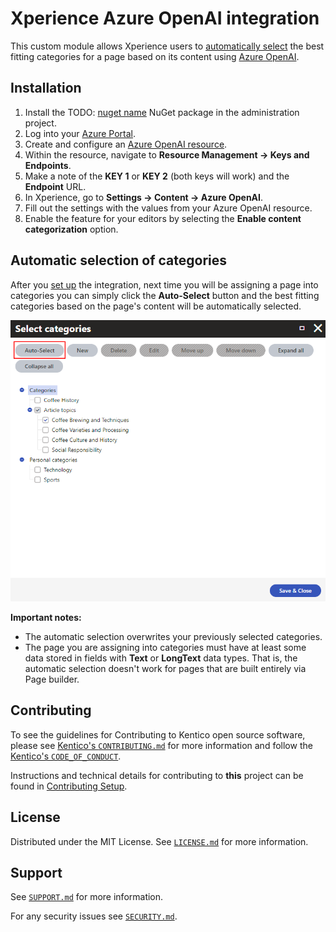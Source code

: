 # Xperience Azure OpenAI integration

This custom module allows Xperience users to [automatically select](https://docs.kentico.com/x/IgqRBg) the best fitting categories for a page based on its content using [Azure OpenAI](https://azure.microsoft.com/en-us/products/ai-services/openai-service).


## Installation

1. Install the TODO: [nuget name](https://) NuGet package in the administration project.
2. Log into your [Azure Portal](https://portal.azure.com/).
3. Create and configure an [Azure OpenAI resource](https://learn.microsoft.com/en-us/azure/ai-services/openai/how-to/create-resource?pivots=web-portal).
4. Within the resource, navigate to **Resource Management -> Keys and Endpoints**.
5. Make a note of the **KEY 1** or **KEY 2** (both keys will work) and the **Endpoint** URL.
6. In Xperience, go to **Settings -> Content -> Azure OpenAI**.
7. Fill out the settings with the values from your Azure OpenAI resource.
8. Enable the feature for your editors by selecting the **Enable content categorization** option.

## Automatic selection of categories

After you [set up](#installation) the integration, next time you will be assigning a page into categories you can simply click the **Auto-Select** button and the best fitting categories based on the page's content will be automatically selected.

![Auto-select categories](images/auto_select.png)

**Important notes:**
- The automatic selection overwrites your previously selected categories.
- The page you are assigning into categories must have at least some data stored in fields with **Text** or **LongText** data types. That is, the automatic selection doesn't work for pages that are built entirely via Page builder.

## Contributing

To see the guidelines for Contributing to Kentico open source software, please see [Kentico's `CONTRIBUTING.md`](https://github.com/Kentico/.github/blob/main/CONTRIBUTING.md) for more information and follow the [Kentico's `CODE_OF_CONDUCT`](https://github.com/Kentico/.github/blob/main/CODE_OF_CONDUCT.md).

Instructions and technical details for contributing to **this** project can be found in [Contributing Setup](./docs/Contributing-Setup.md).

## License

Distributed under the MIT License. See [`LICENSE.md`](./LICENSE.md) for more information.

## Support

See [`SUPPORT.md`](https://github.com/Kentico/.github/blob/main/SUPPORT.md#full-support) for more information.

For any security issues see [`SECURITY.md`](https://github.com/Kentico/.github/blob/main/SECURITY.md).
